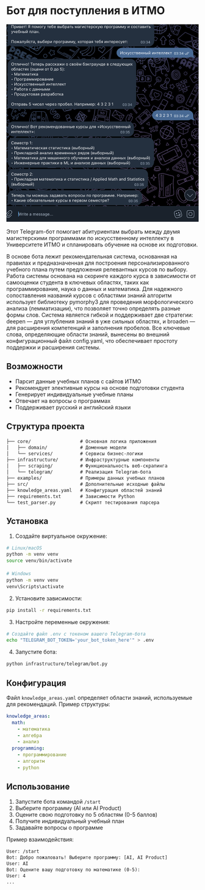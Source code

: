 # Бот для поступления в ИТМО

![img](./doc/dialogue1.png)

Этот Telegram-бот помогает абитуриентам выбрать между двумя магистерскими программами по искусственному интеллекту в Университете ИТМО и спланировать обучение на основе их подготовки. 

В основе бота лежит рекомендательная система, основанная на правилах и предназначенная для построения персонализированного учебного плана путем предложения релевантных курсов по выбору. Работа системы основана на скоринге каждого курса в зависимости от самооценки студента в ключевых областях, таких как программирование, наука о данных и математика. Для надежного сопоставления названий курсов с областями знаний алгоритм использует библиотеку pymorphy3 для проведения морфологического анализа (лемматизации), что позволяет точно определять разные формы слов. Система является гибкой и поддерживает две стратегии: deepen — для углубления знаний в уже сильных областях, и broaden — для расширения компетенций и заполнения пробелов. Все ключевые слова, определяющие области знаний, вынесены во внешний конфигурационный файл config.yaml, что обеспечивает простоту поддержки и расширения системы.

## Возможности
- Парсит данные учебных планов с сайтов ИТМО
- Рекомендует элективные курсы на основе подготовки студента
- Генерирует индивидуальные учебные планы
- Отвечает на вопросы о программах
- Поддерживает русский и английский языки

## Структура проекта
```
├── core/                  # Основная логика приложения
│   ├── domain/            # Доменные модели
│   └── services/          # Сервисы бизнес-логики
├── infrastructure/        # Инфраструктурные компоненты
│   ├── scraping/          # Функциональность веб-скрапинга
│   └── telegram/          # Реализация Telegram-бота
├── examples/              # Примеры данных учебных планов
├── src/                   # Дополнительные исходные файлы
├── knowledge_areas.yaml   # Конфигурация областей знаний
├── requirements.txt       # Зависимости Python
└── test_parser.py         # Скрипт тестирования парсера
```

## Установка
1. Создайте виртуальное окружение:
```bash
# Linux/macOS
python -m venv venv
source venv/bin/activate

# Windows
python -m venv venv
venv\Scripts\activate
```

2. Установите зависимости:
```bash
pip install -r requirements.txt
```

3. Настройте переменные окружения:
```bash
# Создайте файл .env с токеном вашего Telegram-бота
echo "TELEGRAM_BOT_TOKEN='your_bot_token_here'" > .env
```

4. Запустите бота:
```bash
python infrastructure/telegram/bot.py
```

## Конфигурация
Файл `knowledge_areas.yaml` определяет области знаний, используемые для рекомендаций. Пример структуры:
```yaml
knowledge_areas:
  math:
    - математика
    - алгебра
    - анализ
  programming:
    - программирование
    - алгоритм
    - python
```


## Использование
1. Запустите бота командой `/start`
2. Выберите программу (AI или AI Product)
3. Оцените свою подготовку по 5 областям (0-5 баллов)
4. Получите индивидуальный учебный план
5. Задавайте вопросы о программе

Пример взаимодействия:
```
User: /start
Bot: Добро пожаловать! Выберите программу: [AI, AI Product]
User: AI
Bot: Оцените вашу подготовку по математике (0-5): 
User: 4
...
```
